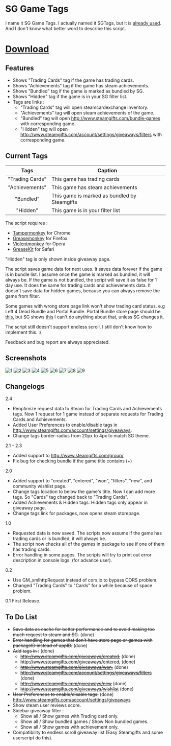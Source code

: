# SG Game Tags

I name it SG Game Tags. I actually named it SGTags, but it is [already used](http://www.steamgifts.com/discussion/SQ56V/userscripts-enhancing-my-sg-experience). And I don't know what better word to describe this script.

# [Download](https://greasyfork.org/en/scripts/18047-sg-game-tags)

## Features
- Shows "Trading Cards" tag if the game has trading cards.
- Shows "Achievements" tag if the game has steam achievements.
- Shows "Bundled" tag if the game is marked as bundled by SG.
- Shows "Hidden" tag if the game is in your SG filter list.
- Tags are links :
  - "Trading Cards" tag will open steamcardexchange inventory. 
  - "Achievements" tag will open steam achievements of the game.
  - "Bundled" tag will open http://www.steamgifts.com/bundle-games with corresponding game.
  - "Hidden" tag will open http://www.steamgifts.com/account/settings/giveaways/filters with corresponding game.

## Current Tags
| Tags | Caption |
|:---:|---|
| "Trading Cards" | This game has trading cards |
| "Achievements" | This game has steam achievements |
| "Bundled" | This game is marked as bundled by Steamgifts |
| "Hidden" | This game is in your filter list |

The script requires :
- [Tampermonkey](https://chrome.google.com/webstore/detail/tampermonkey/dhdgffkkebhmkfjojejmpbldmpobfkfo?hl=en) for Chrome
- [Greasemonkey](https://addons.mozilla.org/en-us/firefox/addon/greasemonkey/) for Firefox
- [Violentmonkey](https://addons.opera.com/en/extensions/details/violent-monkey/) for Opera
- [GreaseKit](http://www.macupdate.com/app/mac/20718/greasekit) for Safari

"Hidden" tag is only shown inside giveaway page.

The script saves game data for next uses. It saves data forever if the game is in bundle list. I assume once the game is marked as bundled, it will always be. If the game is not bundled, the script will save it as false for 1 day use.
It does the same for trading cards and achievements data.
It doesn't save data for hidden games, because you can always remove the game from filter.

Some games with wrong store page link won't show trading card status. e.g Left 4 Dead Bundle and Portal Bundle.
Portal Bundle store page should be [this](http://store.steampowered.com/bundle/234/), but SG shows [this](http://store.steampowered.com/sub/7932/)
I can't do anything about that, unless SG changes it.

The script still doesn't support endless scroll. I still don't know how to implement this. :(

Feedback and bug report are always appreciated.

## Screenshots
![1](http://i.imgur.com/3yCku6P.jpg)
![2](http://i.imgur.com/5ISiLlP.jpg)
![3](http://i.imgur.com/mBw035b.jpg)
![4](http://i.imgur.com/YesE4Wl.jpg)
![5](http://i.imgur.com/7kPq8Ca.jpg)
![6](http://i.imgur.com/yTF7oqt.jpg)
![7](http://i.imgur.com/IxY9TmK.jpg)
![8](http://i.imgur.com/GBz0Yua.jpg)
![9](http://i.imgur.com/5c7r3Yc.jpg)

## Changelogs
2.4
- Reoptimize request data to Steam for Trading Cards and Achievements tags. Now 1 request for 1 game instead of separate requests for Trading Cards and Achievements.
- Added User Preferences to enable/disable tags in http://www.steamgifts.com/account/settings/giveaways.
- Change tags border-radius from 20px to 4px to match SG theme.

2.1 - 2.3
- Added support to http://www.steamgifts.com/group/
- Fix bug for checking bundle if the game title contains (+)

2.0
- Added support to "created", "entered", "won", "filters", "new", and community wishlist page.
- Change tags location to below the game's title. Now I can add more tags. So "Cards" tag changed back to "Trading Cards".
- Added Achievements & Hidden tags. Hidden tags only appear in giveaway page.
- Change tags link for packages, now opens steam storepage.

1.0
- Requested data is now saved. The scripts now assume if the game has trading cards or is bundled, it will always be.
- The script now checks all of the games in package to see if one of them has trading cards.
- Error handling in some pages. The scripts will try to print out error description in console logs. (for advance user).

0.2
- Use GM_xmlhttpRequest instead of cors.io to bypass CORS problem.
- Changed "Trading Cards" to "Cards" for a while because of space problem.

0.1	First Release.

## To Do List
- ~~Save data as cache for better performance and to avoid making too much request to steam and SG.~~ (done)
- ~~Error handling for games that don't have store page or games with packageID instead of appID.~~ (done)
- ~~Add tags in :~~ (done)
  - ~~http://www.steamgifts.com/giveaways/created,~~ (done)
  - ~~http://www.steamgifts.com/giveaways/entered,~~ (done)
  - ~~http://www.steamgifts.com/giveaways/won,~~ (done)
  - ~~http://www.steamgifts.com/account/settings/giveaways/filters~~ (done)
  - ~~http://www.steamgifts.com/giveaways/new~~ (done)
  - ~~http://www.steamgifts.com/giveaways/wishlist~~ (done)
- ~~User Preferences to enable/disable tags.~~ (done) http://www.steamgifts.com/account/settings/giveaways
- Show steam user reviews score.
- Sidebar giveaway filter :
  - Show all / Show games with Trading card only.
  - Show all / Show bundled games / Show Non bundled games.
  - Show all / Show games with achievement only.
- Compatibility to endless scroll giveaway list (Easy Steamgifts and some userscript do this).
